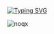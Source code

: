 
[![Typing SVG](https://readme-typing-svg.demolab.com?font=Fira+Code&size=22&pause=1000&width=435&lines=%24+noqx)](https://git.io/typing-svg)



![noqx](https://github-readme-stats.vercel.app/api/top-langs?username=noqxdev&show_icons=true&theme=github_dark&layout=compact)


<!-- bye 2024 ~noqx --!> 
